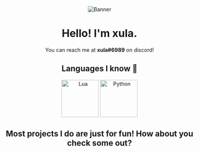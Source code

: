 <div align="center">
  <img src="https://svg-banners.vercel.app/api?type=rainbow&text1=xula%20&width=800&height=400" alt="Banner" />
  <h1>Hello! I'm xula.</h1>
  You can reach me at <b>xula#6989</b> on discord!
  <h2> Languages I know 🦾 </h2>
</div>
<div align="center">
<img height="100" width="100" src="https://cdn.simpleicons.org/lua/white" alt="Lua"/>
<img height="100" width="100" src="https://cdn.simpleicons.org/python/white" alt="Python"/>
</div>
<div align="center">
  <h2>Most projects I do are just for fun! How about you check some out?</h2>
</div>
